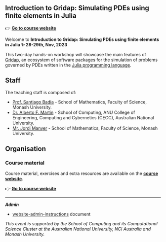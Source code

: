 ## Introduction to Gridap: Simulating PDEs using finite elements in Julia

👉 [**Go to course website**](https://gridap.github.io/GridapWorkshopNCI2023) 

Welcome to **Introduction to Gridap: Simulating PDEs using finite elements in Julia ✨ 28-29th, Nov, 2023**

This two-day hands-on workshop will showcase the main features of [Gridap](https://github.com/gridap/Gridap.jl), an ecosystem of software packages for the simulation of problems governed by PDEs
written in the [Julia programming language](http://www.julialang.org/).

## Staff
The teaching staff is composed of:
- [Prof. Santiago Badia](https://research.monash.edu/en/persons/santiago-badia) - School of Mathematics, Faculty of Science, Monash University.
- [Dr. Alberto F. Martin](https://amartinhuertas.github.io/) - School of Computing, ANU College of Engineering, Computing and Cybernetics (CECC), Australian National University.
- [Mr. Jordi Manyer](https://github.com/JordiManyer) - School of Mathematics, Faculty of Science, Monash University.

## Organisation

### Course material
Course material, exercises and extra resources are available on the [**course website**](https://gridap.github.io/GridapWorkshopNCI2023).

👉 [**Go to course website**](https://gridap.github.io/GridapWorkshopNCI2023)

---

_**Admin**_
- [website-admin-instructions](website-admin-instructions.md) document

_This event is supported by the School of Computing and its Computational Science Cluster at the Australian National University, NCI Australia and Monash University._
